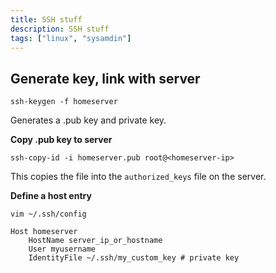 ```yaml
---
title: SSH stuff
description: SSH stuff 
tags: ["linux", "sysamdin"]
---
```


## Generate key, link with server

```console
ssh-keygen -f homeserver
```
Generates a .pub key and private key.

**Copy .pub key to server**

```console
ssh-copy-id -i homeserver.pub root@<homeserver-ip>
```

This copies the file into the `authorized_keys` file on the server.

**Define a host entry**

```console
vim ~/.ssh/config
```

```vim
Host homeserver
    HostName server_ip_or_hostname
    User myusername
    IdentityFile ~/.ssh/my_custom_key # private key
```
